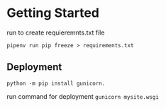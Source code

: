 # Getting Started

run to create requieremnts.txt file
```
pipenv run pip freeze > requirements.txt 
```

## Deployment

`python -m pip install gunicorn.`

run command for deployment
`gunicorn mysite.wsgi`
